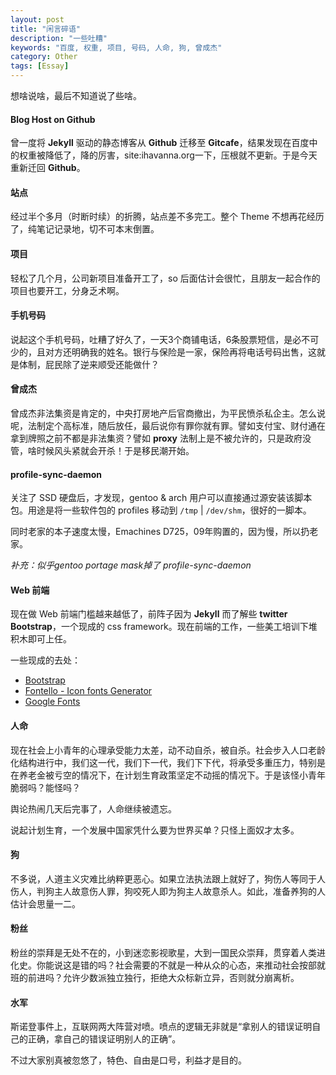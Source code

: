 ```yaml
---
layout: post
title: "闲言碎语"
description: "一些吐糟"
keywords: "百度, 权重, 项目, 号码, 人命, 狗, 曾成杰"
category: Other
tags: [Essay]
---
```


想啥说啥，最后不知道说了些啥。

#### Blog Host on Github

曾一度将 **Jekyll** 驱动的静态博客从 **Github** 迁移至 **Gitcafe**，结果发现在百度中的权重被降低了，降的厉害，site:ihavanna.org一下，压根就不更新。于是今天重新迁回 **Github**。

#### 站点

经过半个多月（时断时续）的折腾，站点差不多完工。整个 Theme 不想再花经历了，纯笔记记录地，切不可本末倒置。

#### 项目

轻松了几个月，公司新项目准备开工了，so 后面估计会很忙，且朋友一起合作的项目也要开工，分身乏术啊。

<!-- more -->
#### 手机号码

说起这个手机号码，吐糟了好久了，一天3个商铺电话，6条股票短信，是必不可少的，且对方还明确我的姓名。银行与保险是一家，保险再将电话号码出售，这就是体制，屁民除了逆来顺受还能做什？

#### 曾成杰

曾成杰非法集资是肯定的，中央打房地产后官商撤出，为平民愤杀私企主。怎么说呢，法制定个高标准，随后放任，最后说你有罪你就有罪。譬如支付宝、财付通在拿到牌照之前不都是非法集资？譬如 **proxy** 法制上是不被允许的，只是政府没管，啥时候风头紧就会开杀！于是移民潮开始。

#### profile-sync-daemon

关注了 SSD 硬盘后，才发现，gentoo & arch 用户可以直接通过源安装该脚本包。用途是将一些软件包的 profiles 移动到 `/tmp` | `/dev/shm`，很好的一脚本。

同时老家的本子速度太慢，Emachines D725，09年购置的，因为慢，所以扔老家。

*补充：似乎gentoo portage mask掉了 profile-sync-daemon*

#### Web 前端

现在做 Web 前端门槛越来越低了，前阵子因为 **Jekyll** 而了解些 **twitter Bootstrap**，一个现成的 css framework。现在前端的工作，一些美工培训下堆积木即可上任。

一些现成的去处：

- [Bootstrap](http://twitter.github.io/bootstrap/index.html)
- [Fontello - Icon fonts Generator](http://fontello.com/)
- [Google Fonts](http://www.google.com/fonts/)

#### 人命

现在社会上小青年的心理承受能力太差，动不动自杀，被自杀。社会步入人口老龄化结构进行中，我们这一代，我们下一代，我们下下代，将承受多重压力，特别是在养老金被亏空的情况下，在计划生育政策坚定不动摇的情况下。于是该怪小青年脆弱吗？能怪吗？

舆论热闹几天后完事了，人命继续被遗忘。

说起计划生育，一个发展中国家凭什么要为世界买单？只怪上面奴才太多。

#### 狗

不多说，人道主义灾难比纳粹更恶心。如果立法执法跟上就好了，狗伤人等同于人伤人，判狗主人故意伤人罪，狗咬死人即为狗主人故意杀人。如此，准备养狗的人估计会思量一二。

#### 粉丝

粉丝的崇拜是无处不在的，小到迷恋影视歌星，大到一国民众崇拜，贯穿着人类进化史。你能说这是错的吗？社会需要的不就是一种从众的心态，来推动社会按部就班的前进吗？允许少数派独立独行，拒绝大众标新立异，否则就分崩离析。

#### 水军

斯诺登事件上，互联网两大阵营对喷。喷点的逻辑无非就是“拿别人的错误证明自己的正确，拿自己的错误证明别人的正确”。

不过大家别真被忽悠了，特色、自由是口号，利益才是目的。
